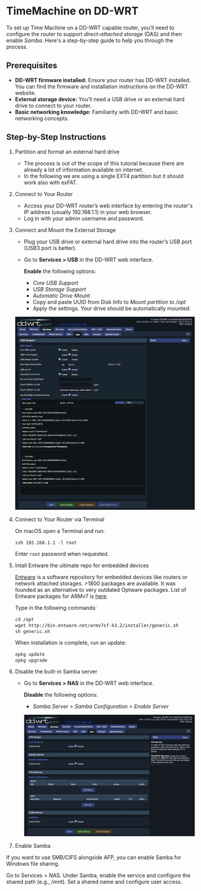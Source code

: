 # TimeMachine on DD-WRT

To set up Time Machine on a DD-WRT capable router, you'll need to configure the router to support *direct-attached storage* (DAS) and then enable *Samba*. Here's a step-by-step guide to help you through the process.

## Prerequisites

- **DD-WRT firmware installed:** Ensure your router has DD-WRT installed. You can find the firmware and installation instructions on the DD-WRT website.
- **External storage device:** You’ll need a USB drive or an external hard drive to connect to your router.
- **Basic networking knowledge:** Familiarity with DD-WRT and basic networking concepts.

## Step-by-Step Instructions

1. Partition and format an external hard drive
    - The process is out of the scope of this tutorial because there are already a lot of information available on internet.
    - In the following we are using a single EXT4 partition but it should work also with exFAT.
      
3. Connect to Your Router
    - Access your DD-WRT router’s web interface by entering the router's IP address (usually 192.168.1.1) in your web browser.
    - Log in with your admin username and password.

4. Connect and Mount the External Storage

    - Plug your USB drive or external hard drive into the router’s USB port (USB3 port is better).
    - Go to **Services > USB** in the DD-WRT web interface.
      
      **Enable** the following options:
        - *Core USB Support*
        - *USB Storage Support*
        - *Automatic Drive Mount*
        - Copy and paste UUID from Disk Info to *Mount partition to /opt*
        - Apply the settings. Your drive should be automatically mounted.
     
    ![USB](images/Services-USB.jpg)

3. Connect to Your Router via Terminal

   On macOS open a Terminal and run:
   ```
   ssh 192.168.1.1 -l root
   ```
    Enter `root` password when requested.
   
5. Intall Entware the ultimate repo for embedded devices
   
   [Entware](https://entware.net) is a software repository for embedded devices like routers or network attached storages. >1800 packages are available. It was founded as an alternative to very outdated Optware packages.
   List of Entware packages for ARMv7 is [here](http://bin.entware.net/armv7sf-k3.2/Packages.html).

   Type in the following commands:
   ```
   cd /opt
   wget http://bin.entware.net/armv7sf-k3.2/installer/generic.sh
   sh generic.sh
   ```
   When installation is complete, run an update:
   ```
   opkg update
   opkg upgrade
   ```
6. Disable the built-in Samba server
   - Go to **Services > NAS** in the DD-WRT web interface.

     **Disable** the following options:
        - *Samba Server > Samba Configuration > Enable Server*
          
        ![Samba](images/Services-NAS.jpg)
   
8. Enable Samba 

If you want to use SMB/CIFS alongside AFP, you can enable Samba for Windows file sharing.

Go to Services > NAS.
Under Samba, enable the service and configure the shared path (e.g., /mnt).
Set a shared name and configure user access.
